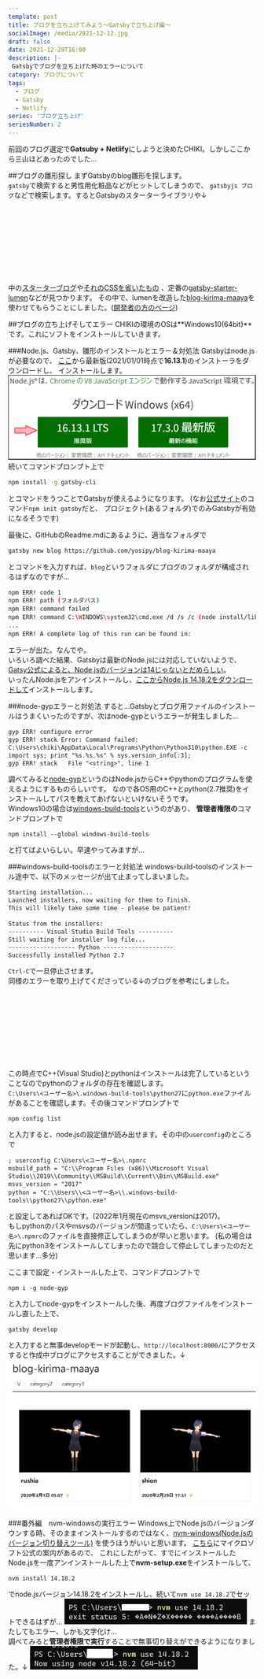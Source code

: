 ```yaml
---
template: post
title: ブログを立ち上げてみよう～Gatsbyで立ち上げ編～
socialImage: /media/2021-12-12.jpg
draft: false
date: 2021-12-29T16:00
description: |-
 Gatsbyでブログを立ち上げた時のエラーについて
category: ブログについて
tags:
  - ブログ
  - Gatsby
  - Netlify
series: 'ブログ立ち上げ'
seriesNumber: 2
---
```

前回のブログ選定で**Gatsuby + Netlify**にしようと決めたCHIKI。しかしここから三山ほどあったのでした…

##ブログの雛形探し
まずGatsbyのblog雛形を探します。   
`gatsby`で検索すると男性用化粧品などがヒットしてしまうので、
`gatsbyjs ブログ`などで検索します。するとGatsbyのスターターライブラリや↓

<div class="iframely-embed"><div class="iframely-responsive" style="height: 140px; padding-bottom: 0;"><a href="https://www.gatsbyjs.com/starters/" data-iframely-url="//cdn.iframe.ly/srKD0dV?card=small"> </a></div></div>

中の[スターターブログ](https://github.com/gatsbyjs/gatsby-starter-blog)や[それのCSSを省いたもの](https://github.com/noahg/gatsby-starter-blog-no-styles)
、定番の[gatsby-starter-lumen](https://github.com/alxshelepenok/gatsby-starter-lumen)などが見つかります。
その中で、lumenを改造した[blog-kirima-maaya](https://github.com/yosipy/blog-kirima-maaya)を使わせてもらうことにしました。([開発者の方のページ](http://codelabo.com/posts/20200329145358))

##ブログの立ち上げそしてエラー
CHIKIの環境のOSは**Windows10(64bit)**です。これにソフトをインストールしていきます。

###Node.js、Gatsby、雛形のインストールとエラー＆対処法
Gatsbyはnode.jsが必要なので、
[ここ](https://nodejs.org/ja/)から最新版(2021/01/01時点で**16.13.1**)のインストーラをダウンロードし、
インストールします。
 ![Node.jsダウンロード](./2021-01-01/2021-01-01_nodejs.png) 
続いてコマンドプロンプト上で
```bash
npm install -g gatsby-cli
```
とコマンドをうつことでGatsbyが使えるようになります。
(なお[公式サイト](https://www.gatsbyjs.com/)のコマンド`npm init gatsby`だと、
プロジェクト(あるフォルダ)でのみGatsbyが有効になるそうです)  

最後に、GitHubのReadme.mdにあるように、適当なフォルダで
```bash
gatsby new blog https://github.com/yosipy/blog-kirima-maaya
```
とコマンドを入力すれば、`blog`というフォルダにブログのフォルダが構成されるはずなのですが…
```bash
npm ERR! code 1
npm ERR! path (フォルダパス)
npm ERR! command failed
npm ERR! command C:\WINDOWS\system32\cmd.exe /d /s /c (node install/libvips && node install/dll-copy && prebuild-install) || (node-gyp rebuild && node install/dll-copy)
...
npm ERR! A complete log of this run can be found in:

```
エラーが出た。なんでや。  
いろいろ調べた結果、Gatsbyは最新のNode.jsには対応していないようで、
[Gatsy公式によると、Node.jsのバージョンは14じゃないとだめらしい](https://www.gatsbyjs.com/docs/upgrading-node-js/#upgrading-from-nodejs-version-10)。  
いったんNode.jsをアンインストールし、[ここからNode.js 14.18.2をダウンロードして](https://nodejs.org/ja/download/releases/)インストールします。

###node-gypエラーと対処法
すると…Gatsbyとブログ用ファイルのインストールはうまくいったのですが、次はnode-gypというエラーが発生しました…
```
gyp ERR! configure error
gyp ERR! stack Error: Command failed: C:\Users\chiki\AppData\Local\Programs\Python\Python310\python.EXE -c import sys; print "%s.%s.%s" % sys.version_info[:3];
gyp ERR! stack   File "<string>", line 1

```
調べてみると[node-gyp](https://github.com/nodejs/node-gyp)というのはNode.jsからC++やpythonのプログラムを使えるようにするものらしいです。
なので各OS用のC++とpython(2.7推奨)をインストールしてパスを教えてあげないといけないそうです。  
Windows10の場合は[windows-build-tools](https://github.com/felixrieseberg/windows-build-tools)というのがあり、
**管理者権限の**コマンドプロンプトで
```
npm install --global windows-build-tools
```
と打てばよいらしい。早速やってみますが…

###windows-build-toolsのエラーと対処法
windows-build-toolsのインストール途中で、以下のメッセージが出て止まってしまいました。
```
Starting installation...
Launched installers, now waiting for them to finish.
This will likely take some time - please be patient!

Status from the installers:
---------- Visual Studio Build Tools ----------
Still waiting for installer log file...
------------------- Python --------------------
Successfully installed Python 2.7
```
`Ctrl-C`で一旦停止させます。  
同様のエラーを取り上げてくださっている↓のブログを参考にしました。
<div class="iframely-embed"><div class="iframely-responsive" style="height: 140px; padding-bottom: 0;"><a href="https://moewe-net.com/nodejs/not-completed-windows-build-tools" data-iframely-url="//cdn.iframe.ly/mPoxkRQ"> </a></div></div>

この時点でC++(Visual Studio)とpythonはインストールは完了しているということなのでpythonのフォルダの存在を確認します。  
`C:\Users\<ユーザー名>\.windows-build-tools\python27`に`python.exe`ファイルがあることを確認します。その後コマンドプロンプトで
```
npm config list
```
と入力すると、node.jsの設定値が読み出せます。その中の`userconfig`のところで
```
; userconfig C:\Users\<ユーザー名>\.npmrc
msbuild_path = "C:\\Program Files (x86)\\Microsoft Visual Studio\\2019\\Community\\MSBuild\\Current\\Bin\\MSBuild.exe"
msvs_version = "2017"
python = "C:\\Users\\<ユーザー名>\\.windows-build-tools\\python27\\python.exe"
```
と設定してあればOKです。(2022年1月現在のmsvs_versionは2017)。   
もしpythonのパスやmsvsのバージョンが間違っていたら、`C:\Users\<ユーザー名>\.npmrc`のファイルを直接修正してしまうのが早いと思います。
(私の場合は先にpython3をインストールしてしまったので競合して停止してしまったのだと思います…多分)   

ここまで設定・インストールした上で、コマンドプロンプトで
```
npm i -g node-gyp
```
と入力してnode-gypをインストールした後、再度ブログファイルをインストールし直した上で、
```
gatsby develop
```
と入力すると無事developモードが起動し、`http://localhost:8000/`にアクセスすると作成中ブログにアクセスすることができました。↓
![ブログトップ画面](./2021-01-01/2021-01-01_blog.png) 

###番外編　nvm-windowsの実行エラー
Windows上でNode.jsのバージョンダウンする時、そのままインストールするのではなく、[nvm-windows(Node.jsのバージョン切り替えツール)](https://github.com/coreybutler/nvm-windows#node-version-manager-nvm-for-windows)
を使うほうがいいと思います。
[こちら](https://docs.microsoft.com/ja-jp/windows/dev-environment/javascript/nodejs-on-windows)にマイクロソフト公式の案内があるので、
これにしたがって、すでにインストールしたNode.jsを一度アンインストールした上で**nvm-setup.exe**をインストールして、

```
nvm install 14.18.2
```
でnode.jsバージョン14.18.2をインストールし、続いて`nvm use 14.18.2`でセットできるはずが…
![nvmエラー画面](./2021-01-01/nvmerror.png) 
またしてもエラー、しかも文字化け…   
調べてみると**管理者権限で実行**することで無事切り替えができるようになりました。↓
![nvm use成功画面](./2021-01-01/nvmuse.png) 
